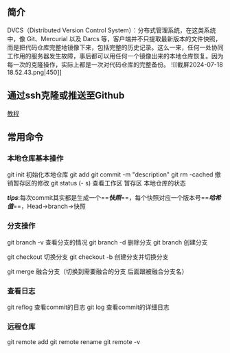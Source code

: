 ## 简介

DVCS（Distributed Version Control System）：分布式管理系统，在这类系统中，像 Git、Mercurial 以及 Darcs 等，客户端并不只提取最新版本的文件快照， 而是把代码仓库完整地镜像下来，包括完整的历史记录。这么一来，任何一处协同工作用的服务器发生故障，事后都可以用任何一个镜像出来的本地仓库恢复。因为每一次的克隆操作，实际上都是一次对代码仓库的完整备份。
![[截屏2024-07-18 18.52.43.png|450]]


## 通过ssh克隆或推送至Github

[教程](https://blog.csdn.net/weixin_65793170/article/details/128563290?ops_request_misc=%257B%2522request%255Fid%2522%253A%2522172129800316800178518523%2522%252C%2522scm%2522%253A%252220140713.130102334..%2522%257D&request_id=172129800316800178518523&biz_id=0&utm_medium=distribute.pc_search_result.none-task-blog-2~all~sobaiduend~default-2-128563290-null-null.142^v100^pc_search_result_base4&utm_term=github%E9%80%9A%E8%BF%87ssh&spm=1018.2226.3001.4187)

## 常用命令

### 本地仓库基本操作

git init 初始化本地仓库
git add 
git commit -m "description" 
git rm -cached 撤销暂存区的修改
git status (- s) 查看工作区 暂存区 本地仓库的状态

***tips***:每次commit其实都是生成一个==***快照***==，每个快照对应一个版本号==***哈希值***==，Head->branch->快照
### 分支操作

git branch -v 查看分支的情况
git branch -d 删除分支
git branch 创建分支

git checkout 切换分支
git checkout -b 创建分支并切换分支

git merge 融合分支（切换到需要融合的分支 后面跟被融合分支名）

### 查看日志

git reflog 查看commit的日志
git log 查看commit的详细日志

### 远程仓库


git remote add <name> <url>
git remote rename <old-name> <new-name>
git remote -v

